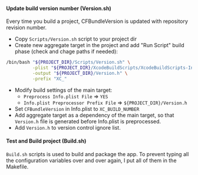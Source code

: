 #### Update build version number (Version.sh)

Every time you build a project, CFBundleVersion is updated with repository revision number.

* Copy `Scripts/Version.sh` script to your project dir
* Create new aggregate target in the project and add "Run Script" build phase (check and chage paths if needed): 
 
```bash  
/bin/bash "${PROJECT_DIR}/Scripts/Version.sh" \
          -plist "${PROJECT_DIR}/XcodeBuildScripts/XcodeBuildScripts-Info.plist" \
          -output "${PROJECT_DIR}/Version.h" \
          -prefix "XC_"
```
* Modify build settings of the main target:  
	* `Preprocess Info.plist File` => `YES`  
	* `Info.plist Preprocessor Prefix File` => `${PROJECT_DIR}/Version.h`
* Set `CFBundleVersion` in Info.plist to `XC_BUILD_NUMBER`
* Add aggregate target as a dependency of the main target, so that `Version.h` file is generated before Info.plist is preprocessed.
* Add `Version.h` to version control ignore list.


#### Test and Build project (Build.sh)

`Build.sh` scripts is used to build and package the app. To prevent typing all the configuration variables over and over again, I put all of them in the Makefile.
